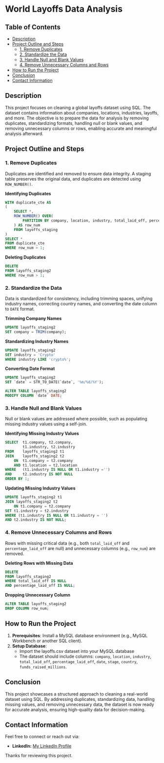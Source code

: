 

# World Layoffs Data Analysis

## Table of Contents
- [Description](#description)
- [Project Outline and Steps](#project-outline-and-steps)
  - [1. Remove Duplicates](#1-remove-duplicates)
  - [2. Standardize the Data](#2-standardize-the-data)
  - [3. Handle Null and Blank Values](#3-handle-null-and-blank-values)
  - [4. Remove Unnecessary Columns and Rows](#4-remove-unnecessary-columns-and-rows)
- [How to Run the Project](#how-to-run-the-project)
- [Conclusion](#conclusion)
- [Contact Information](#contact-information)

## Description
This project focuses on cleaning a global layoffs dataset using SQL. The dataset contains information about companies, locations, industries, layoffs, and more. The objective is to prepare the data for analysis by removing duplicates, standardizing formats, handling null or blank values, and removing unnecessary columns or rows, enabling accurate and meaningful analysis afterward.

## Project Outline and Steps

### 1. Remove Duplicates
Duplicates are identified and removed to ensure data integrity. A staging table preserves the original data, and duplicates are detected using `ROW_NUMBER()`.

**Identifying Duplicates**
```sql
WITH duplicate_cte AS 
(
    SELECT *,
    ROW_NUMBER() OVER(
        PARTITION BY company, location, industry, total_laid_off, percentage_laid_off, `date`, stage, country, funds_raised_millions
    ) AS row_num
    FROM layoffs_staging
)
SELECT *
FROM duplicate_cte
WHERE row_num > 1;
```

**Deleting Duplicates**
```sql
DELETE 
FROM layoffs_staging2
WHERE row_num > 1;
```

### 2. Standardize the Data
Data is standardized for consistency, including trimming spaces, unifying industry names, correcting country names, and converting the date column to `DATE` format.

**Trimming Company Names**
```sql
UPDATE layoffs_staging2
SET company = TRIM(company);
```

**Standardizing Industry Names**
```sql
UPDATE layoffs_staging2
SET industry = 'Crypto'
WHERE industry LIKE 'crypto%';
```

**Converting Date Format**
```sql
UPDATE layoffs_staging2
SET `date` = STR_TO_DATE(`date`, '%m/%d/%Y');

ALTER TABLE layoffs_staging2
MODIFY COLUMN `date` DATE;
```

### 3. Handle Null and Blank Values
Null or blank values are addressed where possible, such as populating missing industry values using a self-join.

**Identifying Missing Industry Values**
```sql
SELECT	t1.company, t2.company, 
		t1.industry, t2.industry
FROM	layoffs_staging2 t1
JOIN	layoffs_staging2 t2
	ON	t1.company = t2.company
	AND	t1.location = t2.location
WHERE	(t1.industry IS NULL OR t1.industry ='')
AND		t2.industry IS NOT NULL
ORDER BY 1;
```

**Updating Missing Industry Values**
```sql
UPDATE layoffs_staging2 t1
JOIN layoffs_staging2 t2 
    ON t1.company = t2.company
SET t1.industry = t2.industry
WHERE (t1.industry IS NULL OR t1.industry = '')
AND t2.industry IS NOT NULL;
```

### 4. Remove Unnecessary Columns and Rows
Rows with missing critical data (e.g., both `total_laid_off` and `percentage_laid_off` are null) and unnecessary columns (e.g., `row_num`) are removed.

**Deleting Rows with Missing Data**
```sql
DELETE 
FROM layoffs_staging2
WHERE total_laid_off IS NULL
AND percentage_laid_off IS NULL;
```

**Dropping Unnecessary Column**
```sql
ALTER TABLE layoffs_staging2
DROP COLUMN row_num;
```

## How to Run the Project
1. **Prerequisites**: Install a MySQL database environment (e.g., MySQL Workbench or another SQL client).
2. **Setup Database**:
   - Import the layoffs.csv dataset into your MySQL database
   - The dataset should include columns: `company`, `location`, `industry`, `total_laid_off`, `percentage_laid_off`, `date`, `stage`, `country`, `funds_raised_millions`.

## Conclusion
This project showcases a structured approach to cleaning a real-world dataset using SQL. By addressing duplicates, standardizing data, handling missing values, and removing unnecessary data, the dataset is now ready for accurate analysis, ensuring high-quality data for decision-making.

## Contact Information
Feel free to connect or reach out via:
- **LinkedIn:** [My LinkedIn Profile](https://www.linkedin.com/in/justin1643a)

Thanks for reviewing this project. 




